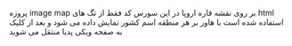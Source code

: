 پروزه image map بر روی نقشه قاره اروپا
در این سورس کد فقط از تگ های html استفاده شده است
با هاور بر هر منطقه اسم کشور نمایش داده می شود و بعد از کلیک به صفحه ویکی پدیا منتقل می شوید
